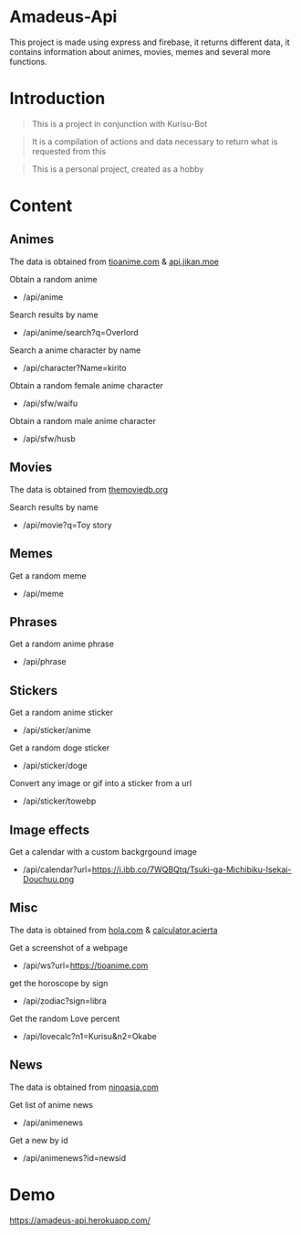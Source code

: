 # Amadeus-Api
This project is made using express and firebase, it returns different data, it contains information about animes, movies, memes and several more functions.
# Introduction
> This is a project in conjunction with Kurisu-Bot

> It is a compilation of actions and data necessary to return what is requested from this

>This is a personal project, created as a hobby

# Content

## Animes 
The data is obtained from [tioanime.com](https://tioanime.com/) & [api.jikan.moe](https://api.jikan.moe/v4/)

Obtain a random anime
* /api/anime  

Search results by name
* /api/anime/search?q=Overlord  

Search a anime character by name
* /api/character?Name=kirito

Obtain a random female anime character
* /api/sfw/waifu
  
Obtain a random male anime character
* /api/sfw/husb

## Movies
The data is obtained from [themoviedb.org](https://www.themoviedb.org/)

Search results by name
* /api/movie?q=Toy story  

## Memes

Get a random meme
* /api/meme
  
## Phrases

Get a random anime phrase
* /api/phrase

## Stickers

Get a random anime sticker
* /api/sticker/anime
  
Get a random doge sticker
* /api/sticker/doge

Convert any image or gif into a sticker from a url  
* /api/sticker/towebp

## Image effects

Get a calendar with a custom backgrgound image
* /api/calendar?url=https://i.ibb.co/7WQBQtq/Tsuki-ga-Michibiku-Isekai-Douchuu.png

## Misc
The data is obtained from [hola.com](https://www.hola.com/horoscopo/) & [calculator.acierta](https://calculador.acierta.me/)

Get a screenshot of a webpage
* /api/ws?url=https://tioanime.com

get the horoscope by sign

* /api/zodiac?sign=libra

Get the random Love percent 

* /api/lovecalc?n1=Kurisu&n2=Okabe

## News
The data is obtained from [ninoasia.com](https://ninoasia.com/)

Get list of anime news
* /api/animenews

Get a new by id
* /api/animenews?id=newsid

# Demo

https://amadeus-api.herokuapp.com/
